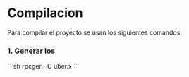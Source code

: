 # Compilacion

Para compilar el proyecto se usan los siguientes comandos:

### 1. Generar los 
´´´sh
rpcgen -C uber.x
´´´
